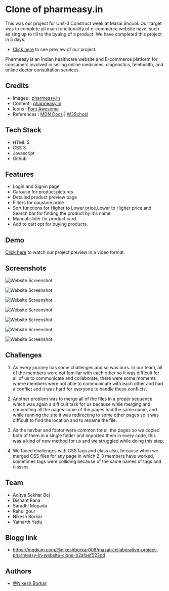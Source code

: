 # Clone of pharmeasy.in

This was our project for Unit-3 Construct week at Masai Shcool.
Our target was to complete all main functionality of e-commerce website have, such as sing up to till to the byuing of a product.
We have completed this project in 5 days.

- [Click here](https://gleaming-nougat-30d3a8.netlify.app/) to see preview of our project.

Pharmeasy is an Indian healthcare website and E-commerce platform for consumers involved in selling online medicines, diagnostics, telehealth, and online doctor consultation services.

## Credits

- Images : [pharmeasy.in](https://www.pharmeasy.in/)
- Content : [pharmeasy.in](https://pharmeasy.in/)
- Icons : [Font Awesome](https://fontawesome.com/)
- References : [MDN Docs](https://developer.mozilla.org/en-US/) | [W3School](https://www.w3schools.com/)

## Tech Stack

- HTML 5
- CSS 3
- Javascript
- Github

## Features

- Login and Signin page
- Carouse for product pictures
- Detailed product preview page
- Filters for coustom price
- Sort functions for Higher to Lower price,Lower to Higher price and Search bar for finding the product by it's name.
- Manual slider for product card.
- Add to cart opt for buying products.

## Demo

[Click here](https://drive.google.com/file/d/1ArgBh-bEIy1ooSUjQvn_6oMUVAM0sep8/view?usp=sharing) to watch our project preview in a video format.

## Screenshots

![Website Screenshot](https://miro.medium.com/max/1400/1*OZI0n_6SunZ5IFjMYryVTQ.jpeg)

![Website Screenshot](https://miro.medium.com/max/1400/1*LCNBPW1FBnbADhIOZXFbyw.jpeg)

![Website Screenshot](https://miro.medium.com/max/1400/1*WKHSln9t1tp0qt8H5dmFzQ.jpeg)

![Website Screenshot](https://miro.medium.com/max/1400/1*ZrqzdfXUD7dy3WFRs-S3cw.jpeg)

![Website Screenshot](https://miro.medium.com/max/1400/1*MDlAEo9efr-HPSj9HyI_SA.jpeg)

![Website Screenshot](https://miro.medium.com/max/1400/1*sQdMX460ELITl8PHfh1YCQ.jpeg)

![Website Screenshot](https://miro.medium.com/max/1400/1*MD0fDxJ9lEZE0m8dOLLqwQ.jpeg)

## Challenges

1. As every journey has some challenges and so was ours. In our team, all of the members were not familiar with each other so it was difficult for all of us to communicate and collaborate, there were some moments where members were not able to communicate with each other and had a conflict and it was hard for everyone to handle these conflicts.

2. Another problem was to merge all of the files in a proper sequence which was again a difficult task for us because while merging and connecting all the pages some of the pages had the same name, and while running the site it was redirecting to some other pages so it was difficult to find the location and to rename the file.

3. As the navbar and footer were common for all the pages so we copied both of them in a single folder and imported them in every code, this was a kind of new method for us and we struggled while doing this step.

4. We faced challenges with CSS tags and class also, because when we merged CSS files for any page in which 2-3 members have worked, sometimes tags were colliding because of the same names of tags and classes.

## Team

- Aditya Sekhar Bej
- Dishant Rana
- Saradhi Mopada
- Rahul gour
- Nikesh Borkar
- Yatharth Yadu

## Blogg link

- https://medium.com/@nikeshborkar008/masai-collaborative-project-pharmeasy-in-website-clone-b2afaef523dd

## Authors

- [@Nikesh Borkar](https://github.com/NikeshBorkar)

